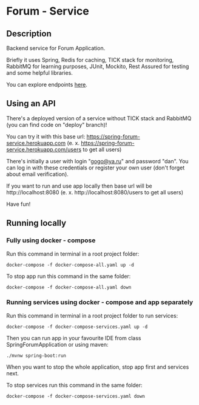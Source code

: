 # Forum - Service
## Description
Backend service for Forum Application.

Briefly it uses Spring, Redis for caching, TICK stack for monitoring, RabbitMQ for learning purposes,
JUnit, Mockito, Rest Assured for testing and some helpful libraries.

You can explore endpoints [here](https://hub.apitree.com/dosipov/spring-forum/).

## Using an API
There's a deployed version of a service without TICK stack and RabbitMQ (you can find code on "deploy" branch)!

You can try it with this base url: https://spring-forum-service.herokuapp.com
(e. x. https://spring-forum-service.herokuapp.com/users to get all users)

There's initially a user with login "gogo@ya.ru" and password "dan".
You can log in with these credentials or register your own user (don't forget about email verification).

If you want to run and use app locally then base url will be http://localhost:8080
(e. x. http://localhost:8080/users to get all users)

Have fun!

## Running locally
### Fully using docker - compose
Run this command in terminal in a root project folder:

```docker-compose -f docker-compose-all.yaml up -d```

To stop app run this command in the same folder:

```docker-compose -f docker-compose-all.yaml down```

### Running services using docker - compose and app separately
Run this command in terminal in a root project folder to run services:

```docker-compose -f docker-compose-services.yaml up -d```

Then you can run app in your favourite IDE from class SpringForumApplication
or using maven: 
```
./mvnw spring-boot:run
```

When you want to stop the whole application,
 stop app first and services next.

To stop services run this command in the same folder: 

```docker-compose -f docker-compose-services.yaml down```